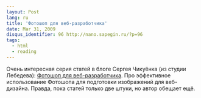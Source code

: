 ```yaml
---
layout: Post
lang: ru
title: 'Фотошоп для веб-разработчика'
date: Mar 31, 2009
disqus_identifier: 96 http://nano.sapegin.ru/?p=96
tags:
  - html
  - reading
---
```


Очень интересная серия статей в блоге Сергея Чикуёнка (из студии Лебедева): [Фотошоп для веб-разработчика](http://chikuyonok.ru/tag/photoshop-for-developers/). Про эффективное использование Фотошопа для подготовки изображений для веб-дизайна. Правда, пока статей только две штуки, но автор обещает ещё.
